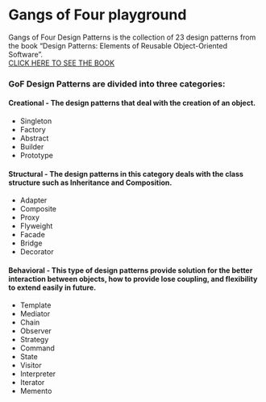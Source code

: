 # Gangs of Four playground
Gangs of Four Design Patterns is the collection of 23 design patterns from the book “Design Patterns: Elements of Reusable Object-Oriented Software”.  
[CLICK HERE TO SEE THE BOOK](https://www.amazon.com/Design-Patterns-Elements-Reusable-Object-Oriented/dp/0201633612)


### GoF Design Patterns are divided into three categories:
#### Creational - The design patterns that deal with the creation of an object.
* Singleton
* Factory
* Abstract
* Builder
* Prototype

#### Structural - The design patterns in this category deals with the class structure such as Inheritance and Composition.
* Adapter
* Composite
* Proxy
* Flyweight
* Facade
* Bridge
* Decorator

#### Behavioral - This type of design patterns provide solution for the better interaction between objects, how to provide lose coupling, and flexibility to extend easily in future.
* Template
* Mediator
* Chain
* Observer
* Strategy
* Command
* State
* Visitor
* Interpreter
* Iterator
* Memento